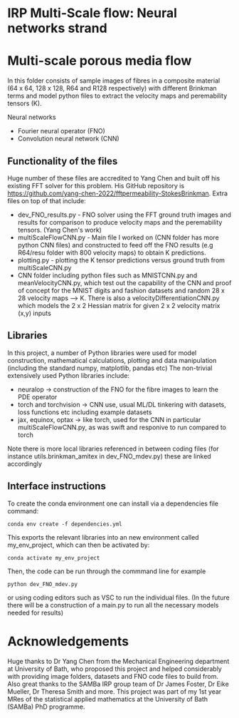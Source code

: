 # IRP Multi-Scale flow: Neural networks strand 
# Multi-scale porous media flow
In this folder consists of sample images of fibres in a composite material (64 x 64, 128 x 128, R64 and R128 respectively) with different Brinkman terms and model python files to extract the velocity maps and peremability tensors (K).

Neural networks
- Fourier neural operator (FNO)
- Convolution neural network (CNN)




## Functionality of the files
Huge number of these files are accredited to Yang Chen and built off his existing FFT solver for this problem. His GitHub repository is https://github.com/yang-chen-2022/fftpermeability-StokesBrinkman.
Extra files on top of that include:
- dev_FNO_results.py - FNO solver using the FFT ground truth images and results for comparison to produce velocity maps and the peremability tensors. (Yang Chen's work)
- multiScaleFlowCNN.py - Main file I worked on (CNN folder has more python CNN files) and constructed to feed off the FNO results (e.g R64/resu folder with 800 velocity maps) to obtain K predictions.
- plotting.py - plotting the K tensor predictions versus ground truth from multiScaleCNN.py
- CNN folder including python files such as MNISTCNN.py and meanVelocityCNN.py, which test out the capability of the CNN and proof of concept for the MNIST digits and fashion datasets and random 28 x 28 velocity maps --> K. There is also a velocityDifferentiationCNN.py which models the 2 x 2 Hessian matrix for given 2 x 2 velocity matrix (x,y) inputs


## Libraries
In this project, a number of Python libraries were used for model construction, mathematical calculations, plotting and data manipulation (including the standard numpy, matplotlib, pandas etc) 
The non-trivial extensively used Python libraries include:
- neuralop -> construction of the FNO for the fibre images to learn the PDE operator 
- torch and torchvision -> CNN use, usual ML/DL tinkering with datasets, loss functions etc including example datasets
- jax, equinox, optax -> like torch, used for the CNN in particular multiScaleFlowCNN.py, as was swift and responive to run compared to torch

Note there is more local libraries referenced in between coding files (for instance utils.brinkman_amitex in dev_FNO_mdev.py) these are linked accordingly

## Interface instructions
To create the conda environment one can install via a dependencies file command:
```
conda env create -f dependencies.yml
```
This exports the relevant libraries into an new environment called my_env_project, which can then be activated by:
```
conda activate my_env_project
```

Then, the code can be run through the commmand line for example
```
python dev_FNO_mdev.py
```

or using coding editors such as VSC to run the individual files. (In the future there will be a construction of a main.py to run all the necessary models needed for results)

# Acknowledgements
Huge thanks to Dr Yang Chen from the Mechanical Engineering department at University of Bath, who proposed this project and helped considerably with providing image folders, datasets and FNO code files to build from.
Also great thanks to the SAMBa IRP group team of Dr James Foster, Dr Eike Mueller, Dr Theresa Smith and more.
This project was part of my 1st year MRes of the statistical applied mathematics at the University of Bath (SAMBa) PhD programme.






























